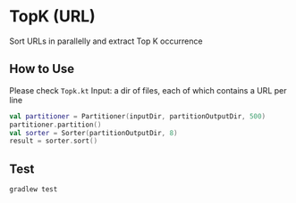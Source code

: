 # TopK (URL)

Sort URLs in parallelly and extract Top K occurrence

## How to Use
Please check `Topk.kt`
Input: a dir of files, each of which contains a URL per line

```kotlin
val partitioner = Partitioner(inputDir, partitionOutputDir, 500)
partitioner.partition()
val sorter = Sorter(partitionOutputDir, 8)
result = sorter.sort()
```

## Test

`gradlew test`

